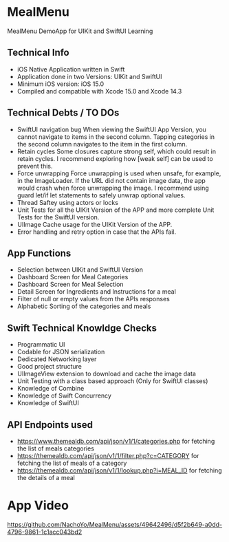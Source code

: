 # MealMenu
MealMenu DemoApp for UIKit and SwiftUI Learning

## Technical Info
- iOS Native Application written in Swift
- Application done in two Versions: UIKit and SwiftUI
- Minimum iOS version: iOS 15.0
- Compiled and compatible with Xcode 15.0 and Xcode 14.3

## Technical Debts / TO DOs
- SwiftUI navigation bug 
When viewing the SwiftUI App Version, you cannot navigate to items in the second column. Tapping categories in the second column navigates to the item in the first column.
- Retain cycles 
Some closures capture strong self, which could result in retain cycles. I recommend exploring how [weak self] can be used to prevent this.
- Force unwrapping 
Force unwrapping is used when unsafe, for example, in the ImageLoader. If the URL did not contain image data, the app would crash when force unwrapping the image. I recommend using guard let/if let statements to safely unwrap optional values.
- Thread Saftey using actors or locks
- Unit Tests for all the UIKit Version of the APP and more complete Unit Tests for the SwiftUI version.
- UIImage Cache usage for the UIKit Version of the APP.
- Error handling and retry option in case that the APIs fail.

## App Functions
- Selection between UIKit and SwiftUI Version
- Dashboard Screen for Meal Categories
- Dashboard Screen for Meal Selection
- Detail Screen for Ingredients and Instructions for a meal
- Filter of null or empty values from the APIs responses
- Alphabetic Sorting of the categories and meals

## Swift Technical Knowldge Checks
- Programmatic UI
- Codable for JSON serialization
- Dedicated Networking layer
- Good project structure
- UIImageView extension to download and cache the image data
- Unit Testing with a class based approach (Only for SwiftUI classes)
- Knowledge of Combine
- Knowledge of Swift Concurrency
- Knowledge of SwiftUI

## API Endpoints used
- https://www.themealdb.com/api/json/v1/1/categories.php for fetching the list of meals categories
- https://themealdb.com/api/json/v1/1/filter.php?c=CATEGORY for fetching the list of meals of a category
- https://themealdb.com/api/json/v1/1/lookup.php?i=MEAL_ID for fetching the details of a meal
  
# App Video
https://github.com/NachoYo/MealMenu/assets/49642496/d5f2b649-a0dd-4796-9861-1c1acc043bd2
